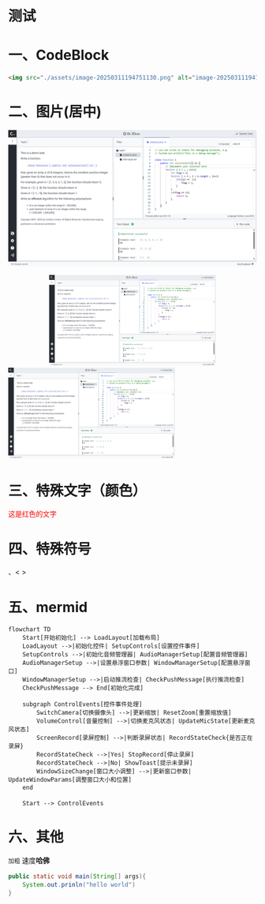 # 测试

# 一、CodeBlock

```html
<img src="./assets/image-20250311194751130.png" alt="image-20250311194751130" style="zoom:50%;" />
```

# 二、图片(居中)

![image-20250311194751130](./assets/image-20250311194751130.png)

<center>
  <img src="./assets/image-20250311194751130.png" alt="image-2250311194751130" style="zoom:33%;" />
</center>


<img src="./assets/image-20250311194751130.png" alt="image-2250311194751130" style="zoom:33%;" />





# 三、特殊文字（颜色）

<font color="red">这是红色的文字</font>

# 四、特殊符号

、< > 




# 五、mermid
```mermaid
flowchart TD
    Start[开始初始化] --> LoadLayout[加载布局]
    LoadLayout -->|初始化控件| SetupControls[设置控件事件]
    SetupControls -->|初始化音频管理器| AudioManagerSetup[配置音频管理器]
    AudioManagerSetup -->|设置悬浮窗口参数| WindowManagerSetup[配置悬浮窗口]
    WindowManagerSetup -->|启动推流检查| CheckPushMessage[执行推流检查]
    CheckPushMessage --> End[初始化完成]

    subgraph ControlEvents[控件事件处理]
        SwitchCamera[切换摄像头] -->|更新缩放| ResetZoom[重置缩放值]
        VolumeControl[音量控制] -->|切换麦克风状态| UpdateMicState[更新麦克风状态]
        ScreenRecord[录屏控制] -->|判断录屏状态| RecordStateCheck{是否正在录屏}
        RecordStateCheck -->|Yes| StopRecord[停止录屏]
        RecordStateCheck -->|No| ShowToast[提示未录屏]
        WindowSizeChange[窗口大小调整] -->|更新窗口参数| UpdateWindowParams[调整窗口大小和位置]
    end

    Start --> ControlEvents

```

# 六、其他

`加粗` 速度**哈佛**

```java
public static void main(String[] args){
    System.out.prinln("hello world")
}
```


